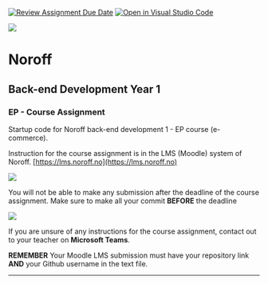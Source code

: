 [![Review Assignment Due Date](https://classroom.github.com/assets/deadline-readme-button-24ddc0f5d75046c5622901739e7c5dd533143b0c8e959d652212380cedb1ea36.svg)](https://classroom.github.com/a/PSnw0W2M)
[![Open in Visual Studio Code](https://classroom.github.com/assets/open-in-vscode-718a45dd9cf7e7f842a935f5ebbe5719a5e09af4491e668f4dbf3b35d5cca122.svg)](https://classroom.github.com/online_ide?assignment_repo_id=12967767&assignment_repo_type=AssignmentRepo)

![](http://143.42.108.232/pvt/Noroff-64.png)
# Noroff
## Back-end Development Year 1
### EP - Course Assignment

Startup code for Noroff back-end development 1 - EP course (e-commerce).

Instruction for the course assignment is in the LMS (Moodle) system of Noroff.
[https://lms.noroff.no](https://lms.noroff.no)

![](http://143.42.108.232/pvt/important.png)

You will not be able to make any submission after the deadline of the course assignment. Make sure to make all your commit **BEFORE** the deadline

![](http://143.42.108.232/pvt/help_small.png)

If you are unsure of any instructions for the course assignment, contact out to your teacher on **Microsoft Teams**.

**REMEMBER** Your Moodle LMS submission must have your repository link **AND** your Github username in the text file.

---